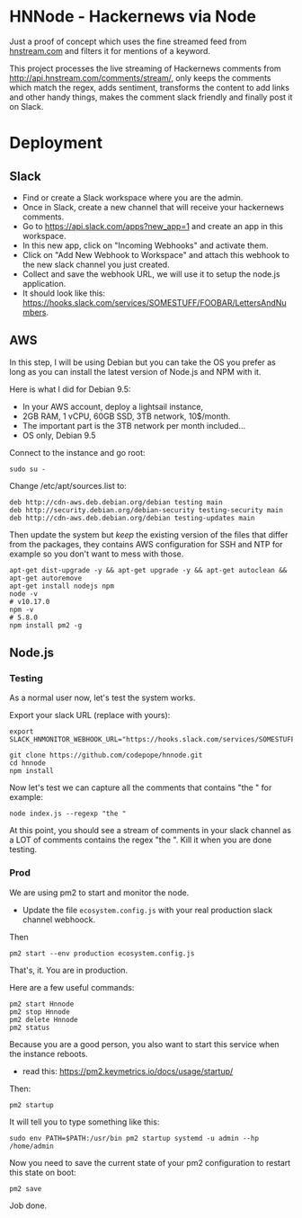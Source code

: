 # HNNode - Hackernews via Node

Just a proof of concept which uses the fine streamed feed from [hnstream.com](https://hnstream.com/) and filters it for mentions of a keyword.

This project processes the live streaming of Hackernews comments from http://api.hnstream.com/comments/stream/, only keeps the comments which match the regex, adds sentiment, transforms the content to add links and other handy things, makes the comment slack friendly and finally post it on Slack.

# Deployment

## Slack

- Find or create a Slack workspace where you are the admin.
- Once in Slack, create a new channel that will receive your hackernews comments.
- Go to https://api.slack.com/apps?new_app=1 and create an app in this workspace.
- In this new app, click on "Incoming Webhooks" and activate them.
- Click on "Add New Webhook to Workspace" and attach this webhook to the new slack channel you just created.
- Collect and save the webhook URL, we will use it to setup the node.js application.
- It should look like this: https://hooks.slack.com/services/SOMESTUFF/FOOBAR/LettersAndNumbers.

## AWS

In this step, I will be using Debian but you can take the OS you prefer as long as you can install the latest version of Node.js and NPM with it.

Here is what I did for Debian 9.5:

- In your AWS account, deploy a lightsail instance,
- 2GB RAM, 1 vCPU, 60GB SSD, 3TB network, 10$/month.
- The important part is the 3TB network per month included...
- OS only, Debian 9.5

Connect to the instance and go root:

```
sudo su -
```

Change /etc/apt/sources.list to:

```plaintext
deb http://cdn-aws.deb.debian.org/debian testing main
deb http://security.debian.org/debian-security testing-security main
deb http://cdn-aws.deb.debian.org/debian testing-updates main
```

Then update the system but *keep* the existing version of the files that differ from the packages, they contains AWS configuration for SSH and NTP for example so you don't want to mess with those.

```
apt-get dist-upgrade -y && apt-get upgrade -y && apt-get autoclean && apt-get autoremove
apt-get install nodejs npm
node -v
# v10.17.0
npm -v
# 5.8.0
npm install pm2 -g
```

## Node.js

### Testing

As a normal user now, let's test the system works.

Export your slack URL (replace with yours):

```
export SLACK_HNMONITOR_WEBHOOK_URL="https://hooks.slack.com/services/SOMESTUFF/FOOBAR/LettersAndNumbers"
```

```
git clone https://github.com/codepope/hnnode.git
cd hnnode
npm install
```

Now let's test we can capture all the comments that contains "the " for example:

```
node index.js --regexp "the "
```

At this point, you should see a stream of comments in your slack channel as a LOT of comments contains the regex "the ". Kill it when you are done testing.

### Prod

We are using pm2 to start and monitor the node.

- Update the file `ecosystem.config.js` with your real production slack channel webhoock.

Then

```
pm2 start --env production ecosystem.config.js
```

That's, it. You are in production.

Here are a few useful commands:

```
pm2 start Hnnode
pm2 stop Hnnode
pm2 delete Hnnode
pm2 status
```

Because you are a good person, you also want to start this service when the instance reboots.

- read this: https://pm2.keymetrics.io/docs/usage/startup/

Then:

```
pm2 startup
```

It will tell you to type something like this:

```
sudo env PATH=$PATH:/usr/bin pm2 startup systemd -u admin --hp /home/admin
```

Now you need to save the current state of your pm2 configuration to restart this state on boot:

```
pm2 save
```

Job done.

